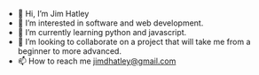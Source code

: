 - 👋 Hi, I’m Jim Hatley
- 👀 I’m interested in software and web development. 
- 🌱 I’m currently learning python and javascript.
- 💞️ I’m looking to collaborate on a project that will take me from a beginner to more advanced.
- 📫 How to reach me jimdhatley@gmail.com

<!---
jhatley75/jhatley75 is a ✨ special ✨ repository because its `README.md` (this file) appears on your GitHub profile.
You can click the Preview link to take a look at your changes.
--->
